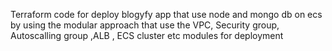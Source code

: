 Terraform code for deploy blogyfy app that use node and mongo db  on ecs by using the modular approach that use the VPC, Security group, Autoscalling group ,ALB , ECS cluster etc modules for deployment
